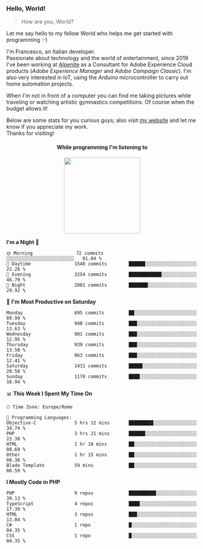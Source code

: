 ### Hello, World!

> How are you, World?

Let me say hello to my fellow World who helps me get started with programming :-)

I'm Francesco, an Italian developer.  
Passionate about technology and the world of entertainment, since 2019 I've been working at [Alpenite](https://www.alpenite.com) as a Consultant for Adobe Experience Cloud products (*Adobe Experience Manager* and *Adobe Campaign Classic*). I'm also very interested in IoT, using the *Arduino* microcontroller to carry out home automation projects.

When I'm not in front of a computer you can find me taking pictures while traveling or watching artistic gymnastics competitions. Of course when the budget allows it!

Below are some stats for you curious guys; also visit [my website](https://www.francescorega.eu) and let me know if you appreciate my work.  
Thanks for visiting!

<div align="center">
  <h4>While programming I'm listening to</h4>
  <a href="https://apps.francescorega.eu/now-playing/11147232609" target="_blank"><img src="https://apps.francescorega.eu/now-playing/11147232609" width="200"></a>
</div>

<!--START_SECTION:waka-->
**I'm a Night 🦉** 

```text
🌞 Morning                72 commits          ░░░░░░░░░░░░░░░░░░░░░░░░░   01.04 % 
🌆 Daytime                1548 commits        ██████░░░░░░░░░░░░░░░░░░░   22.26 % 
🌃 Evening                3254 commits        ████████████░░░░░░░░░░░░░   46.79 % 
🌙 Night                  2081 commits        ███████░░░░░░░░░░░░░░░░░░   29.92 % 
```
📅 **I'm Most Productive on Saturday** 

```text
Monday                   695 commits         ██░░░░░░░░░░░░░░░░░░░░░░░   09.99 % 
Tuesday                  948 commits         ███░░░░░░░░░░░░░░░░░░░░░░   13.63 % 
Wednesday                901 commits         ███░░░░░░░░░░░░░░░░░░░░░░   12.95 % 
Thursday                 939 commits         ███░░░░░░░░░░░░░░░░░░░░░░   13.50 % 
Friday                   863 commits         ███░░░░░░░░░░░░░░░░░░░░░░   12.41 % 
Saturday                 1431 commits        █████░░░░░░░░░░░░░░░░░░░░   20.58 % 
Sunday                   1178 commits        ████░░░░░░░░░░░░░░░░░░░░░   16.94 % 
```


📊 **This Week I Spent My Time On** 

```text
🕑︎ Time Zone: Europe/Rome

💬 Programming Languages: 
Objective-C              5 hrs 12 mins       █████████░░░░░░░░░░░░░░░░   34.74 % 
PHP                      3 hrs 21 mins       ██████░░░░░░░░░░░░░░░░░░░   22.38 % 
HTML                     1 hr 18 mins        ██░░░░░░░░░░░░░░░░░░░░░░░   08.69 % 
Other                    1 hr 15 mins        ██░░░░░░░░░░░░░░░░░░░░░░░   08.36 % 
Blade Template           59 mins             ██░░░░░░░░░░░░░░░░░░░░░░░   06.59 % 
```

**I Mostly Code in PHP** 

```text
PHP                      9 repos             ██████████░░░░░░░░░░░░░░░   39.13 % 
TypeScript               4 repos             ████░░░░░░░░░░░░░░░░░░░░░   17.39 % 
HTML                     3 repos             ███░░░░░░░░░░░░░░░░░░░░░░   13.04 % 
C#                       1 repo              █░░░░░░░░░░░░░░░░░░░░░░░░   04.35 % 
CSS                      1 repo              █░░░░░░░░░░░░░░░░░░░░░░░░   04.35 % 
```




<!--END_SECTION:waka-->
